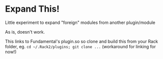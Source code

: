 # Expand This!

Little experiment to expand "foreign" modules from another plugin/module

As is, doesn't work.

This links to Fundamental's plugin.so so clone and build this from your Rack folder, eg. `cd ~/.Rack2/plugins; git clone ...` (workaround for linking for now!)